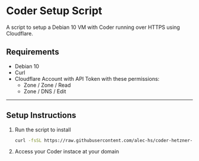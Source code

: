 # Coder Setup Script

A script to setup a Debian 10 VM with Coder running over HTTPS using Cloudflare.

## Requirements

- Debian 10
- Curl
- Cloudflare Account with API Token with these permissions:
  - Zone / Zone / Read
  - Zone / DNS / Edit

---

## Setup Instructions

1. Run the script to install

    ```bash
    curl -fsSL https://raw.githubusercontent.com/alec-hs/coder-hetzner-setup/main/setup.sh | sh 
    ```

2. Access your Coder instace at your domain
